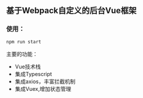 ## 基于Webpack自定义的后台Vue框架

### 使用：
```js
npm run start
```
主要的功能：

* Vue技术栈
* 集成Typescript
* 集成axios，丰富拦截机制
* 集成Vuex,增加状态管理